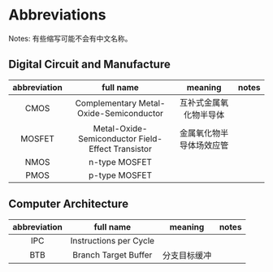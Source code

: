 # Abbreviations

Notes: 有些缩写可能不会有中文名称。

## Digital Circuit and Manufacture

| abbreviation |                     full name                     |         meaning          | notes |
| :----------: | :-----------------------------------------------: | :----------------------: | :---: |
|     CMOS     |      Complementary Metal-Oxide-Semiconductor      |  互补式金属氧化物半导体  |       |
|    MOSFET    | Metal-Oxide-Semiconductor Field-Effect Transistor | 金属氧化物半导体场效应管 |       |
|     NMOS     |                   n-type MOSFET                   |                          |       |
|     PMOS     |                   p-type MOSFET                   |                          |       |

## Computer Architecture

| abbreviation |       full name        |   meaning    | notes |
| :----------: | :--------------------: | :----------: | :---: |
|     IPC      | Instructions per Cycle |              |       |
|     BTB      |  Branch Target Buffer  | 分支目标缓冲 |       |

